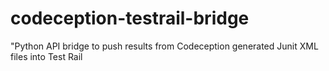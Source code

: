 # codeception-testrail-bridge
"Python API bridge to push results from Codeception generated Junit XML files into Test Rail
